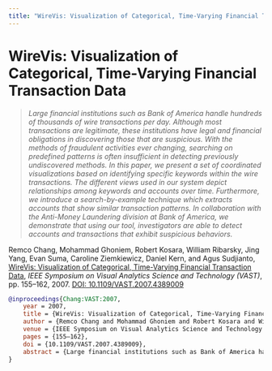 ```yaml
---
title: "WireVis: Visualization of Categorical, Time-Varying Financial Transaction Data"
---
```


# WireVis: Visualization of Categorical, Time-Varying Financial Transaction Data

> _Large financial institutions such as Bank of America handle hundreds of thousands of wire transactions per day. Although most transactions are legitimate, these institutions have legal and financial obligations in discovering those that are suspicious. With the methods of fraudulent activities ever changing, searching on predefined patterns is often insufficient in detecting previously undiscovered methods. In this paper, we present a set of coordinated visualizations based on identifying specific keywords within the wire transactions. The different views used in our system depict relationships among keywords and accounts over time. Furthermore, we introduce a search-by-example technique which extracts accounts that show similar transaction patterns. In collaboration with the Anti-Money Laundering division at Bank of America, we demonstrate that using our tool, investigators are able to detect accounts and transactions that exhibit suspicious behaviors._

Remco Chang, Mohammad Ghoniem, Robert Kosara, William Ribarsky, Jing Yang, Evan Suma, Caroline Ziemkiewicz, Daniel Kern, and Agus Sudjianto, <a href="https://media.eagereyes.org/papers/2007/Chang-VAST-2007.pdf" target="_blank">WireVis: Visualization of Categorical, Time-Varying Financial Transaction Data</a>, _IEEE Symposium on Visual Analytics Science and Technology (VAST)_, pp. 155–162, 2007. <a href="https://dx.doi.org/10.1109/VAST.2007.4389009" target="_new">DOI: 10.1109/VAST.2007.4389009</a>


```bibtex
@inproceedings{Chang:VAST:2007,
	year = 2007,
	title = {WireVis: Visualization of Categorical, Time-Varying Financial Transaction Data},
	author = {Remco Chang and Mohammad Ghoniem and Robert Kosara and William Ribarsky and Jing Yang and Evan Suma and Caroline Ziemkiewicz and Daniel Kern and Agus Sudjianto},
	venue = {IEEE Symposium on Visual Analytics Science and Technology (VAST)},
	pages = {155–162},
	doi = {10.1109/VAST.2007.4389009},
	abstract = {Large financial institutions such as Bank of America handle hundreds of thousands of wire transactions per day. Although most transactions are legitimate, these institutions have legal and financial obligations in discovering those that are suspicious. With the methods of fraudulent activities ever changing, searching on predefined patterns is often insufficient in detecting previously undiscovered methods. In this paper, we present a set of coordinated visualizations based on identifying specific keywords within the wire transactions. The different views used in our system depict relationships among keywords and accounts over time. Furthermore, we introduce a search-by-example technique which extracts accounts that show similar transaction patterns. In collaboration with the Anti-Money Laundering division at Bank of America, we demonstrate that using our tool, investigators are able to detect accounts and transactions that exhibit suspicious behaviors.},
}
```

